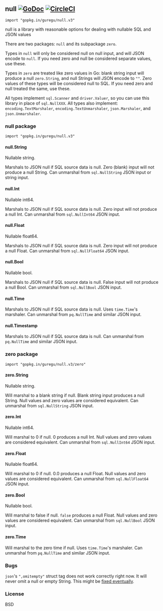 ## null [![GoDoc](https://godoc.org/github.com/guregu/null?status.svg)](https://godoc.org/github.com/guregu/null) [![CircleCI](https://circleci.com/gh/guregu/null.svg?style=svg)](https://circleci.com/gh/guregu/null)
`import "gopkg.in/guregu/null.v3"`

null is a library with reasonable options for dealing with nullable SQL and JSON values

There are two packages: `null` and its subpackage `zero`.

Types in `null` will only be considered null on null input, and will JSON encode to `null`. If you need zero and null be considered separate values, use these.

Types in `zero` are treated like zero values in Go: blank string input will produce a null `zero.String`, and null Strings will JSON encode to `""`. Zero values of these types will be considered null to SQL. If you need zero and null treated the same, use these.

All types implement `sql.Scanner` and `driver.Valuer`, so you can use this library in place of `sql.NullXXX`. All types also implement: `encoding.TextMarshaler`, `encoding.TextUnmarshaler`, `json.Marshaler`, and `json.Unmarshaler`.

### null package

`import "gopkg.in/guregu/null.v3"`

#### null.String
Nullable string.

Marshals to JSON null if SQL source data is null. Zero (blank) input will not produce a null String. Can unmarshal from `sql.NullString` JSON input or string input.

#### null.Int
Nullable int64.

Marshals to JSON null if SQL source data is null. Zero input will not produce a null Int. Can unmarshal from `sql.NullInt64` JSON input.

#### null.Float
Nullable float64.

Marshals to JSON null if SQL source data is null. Zero input will not produce a null Float. Can unmarshal from `sql.NullFloat64` JSON input.

#### null.Bool
Nullable bool.

Marshals to JSON null if SQL source data is null. False input will not produce a null Bool. Can unmarshal from `sql.NullBool` JSON input.

#### null.Time

Marshals to JSON null if SQL source data is null. Uses `time.Time`'s marshaler. Can unmarshal from `pq.NullTime` and similar JSON input.

#### null.Timestamp

Marshals to JSON null if SQL source data is null. Can unmarshal from `pq.NullTime` and similar JSON input.

### zero package

`import "gopkg.in/guregu/null.v3/zero"`

#### zero.String
Nullable string.

Will marshal to a blank string if null. Blank string input produces a null String. Null values and zero values are considered equivalent. Can unmarshal from `sql.NullString` JSON input.

#### zero.Int
Nullable int64.

Will marshal to 0 if null. 0 produces a null Int. Null values and zero values are considered equivalent. Can unmarshal from `sql.NullInt64` JSON input.

#### zero.Float
Nullable float64.

Will marshal to 0 if null. 0.0 produces a null Float. Null values and zero values are considered equivalent. Can unmarshal from `sql.NullFloat64` JSON input.

#### zero.Bool
Nullable bool.

Will marshal to false if null. `false` produces a null Float. Null values and zero values are considered equivalent. Can unmarshal from `sql.NullBool` JSON input.

#### zero.Time

Will marshal to the zero time if null. Uses `time.Time`'s marshaler. Can unmarshal from `pq.NullTime` and similar JSON input.


### Bugs
`json`'s `",omitempty"` struct tag does not work correctly right now. It will never omit a null or empty String. This might be [fixed eventually](https://github.com/golang/go/issues/4357).

### License
BSD
